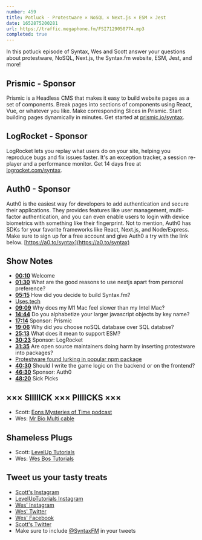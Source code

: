 ```yaml
---
number: 459
title: Potluck - Protestware × NoSQL × Next.js × ESM × Jest
date: 1652875200281
url: https://traffic.megaphone.fm/FSI7129050774.mp3
completed: true
---
```


In this potluck episode of Syntax, Wes and Scott answer your questions about protestware, NoSQL, Next.js, the Syntax.fm website, ESM, Jest, and more!

## Prismic  - Sponsor

Prismic is a Headless CMS that makes it easy to build website pages as a set of components. Break pages into sections of components using React, Vue, or whatever you like. Make corresponding Slices in Prismic. Start building pages dynamically in minutes. Get started at [prismic.io/syntax](https://prismic.io/syntax).

## LogRocket - Sponsor

LogRocket lets you replay what users do on your site, helping you reproduce bugs and fix issues faster. It's an exception tracker, a session re-player and a performance monitor. Get 14 days free at [logrocket.com/syntax](https://logrocket.com/syntax).

## Auth0 - Sponsor

Auth0 is the easiest way for developers to add authentication and secure their applications. They provides features like user management, multi-factor authentication, and you can even enable users to login with device biometrics with something like their fingerprint. Not to mention, Auth0 has SDKs for your favorite frameworks like React, Next.js, and Node/Express. Make sure to sign up for a free account and give Auth0 a try with the link below. [https://a0.to/syntax](https://a0.to/syntax)

## Show Notes

* **[00:10](#t=00:10)** Welcome
* **[01:30](#t=01:30)** What are the good reasons to use nextjs apart from personal preference?
* **[05:15](#t=05:15)** How did you decide to build Syntax.fm?
* [Uses.tech](https://uses.tech)
* **[09:09](#t=09:09)** Why does my M1 Mac feel slower than my Intel Mac?
* **[14:44](#t=14:44)** Do you alphabetize your larger javascript objects by key name?
* **[17:14](#t=17:14)** Sponsor: Prismic
* **[19:06](#t=19:06)** Why did you choose noSQL database over SQL databse?
* **[25:13](#t=25:13)** What does it mean to support ESM?
* **[30:23](#t=30:23)** Sponsor: LogRocket
* **[31:35](#t=31:35)** Are open source maintainers doing harm by inserting protestware into packages?
* [Protestware found lurking in popular npm package](https://checkmarx.com/blog/new-protestware-found-lurking-in-highly-popular-npm-package/)
* **[40:30](#t=40:30)** Should I write the game logic on the backend or on the frontend?
* **[46:30](#t=46:30)** Sponsor: Auth0
* **[48:20](#t=48:20)** Sick Picks

## ××× SIIIIICK ××× PIIIICKS ×××

* Scott: [Eons Mysteries of Time podcast](https://beta.prx.org/series/41240)
* Wes: [Mr Bio Multi cable](https://amzn.to/3N83pZz)

## Shameless Plugs

* Scott: [LevelUp Tutorials](https://leveluptutorials.com/)
* Wes: [Wes Bos Tutorials](https://wesbos.com/courses)

## Tweet us your tasty treats

* [Scott's Instagram](https://www.instagram.com/stolinski/)
* [LevelUpTutorials Instagram](https://www.instagram.com/LevelUpTutorials/)
* [Wes' Instagram](https://www.instagram.com/wesbos/)
* [Wes' Twitter](https://twitter.com/wesbos)
* [Wes' Facebook](https://www.facebook.com/wesbos.developer)
* [Scott's Twitter](https://twitter.com/stolinski)
* Make sure to include [@SyntaxFM](https://twitter.com/SyntaxFM) in your tweets
